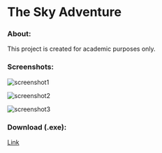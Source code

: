 # The Sky Adventure
### About:
This project is created for academic purposes only.

### Screenshots:
![screenshot1](https://user-images.githubusercontent.com/34677577/39405467-c838bf1c-4be8-11e8-82a7-da09aa6b4db0.jpg)

![screenshot2](https://user-images.githubusercontent.com/34677577/39405471-e5883070-4be8-11e8-93d2-5666209bd6ce.jpg)

![screenshot3](https://user-images.githubusercontent.com/34677577/39405473-ea094f94-4be8-11e8-984b-560c0a679371.jpg)

### Download (.exe):
[Link](https://drive.google.com/open?id=1XZoZG60ZCc78SLgQ8IZ6dxIBQQNbdf3s)
